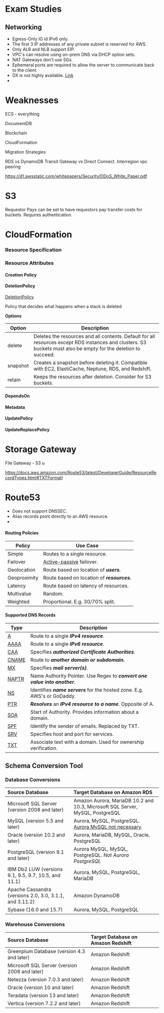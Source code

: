 # Exam Studies



## Networking

- Egress-Only IG id IPv6 only.
- The first 3 IP addresses of any private subnet is reserved for AWS.
- Only ALB and NLB support EIP.
- VPC's can resolve using on-prem DNS via DHCP option sets.
- NAT Gateways don't use SGs.
- Ephemeral ports are required to allow the server to communicate back to the client.
- DX is not highly available. [Link](https://docs.aws.amazon.com/directconnect/latest/UserGuide/getting_started.html)
- 



# Weaknesses

ECS - everything

DocumentDB

Blockchain

CloudFormation

Migration Strategies

RDS vs DynamoDB
Transit Gateway vs Direct Connect. Interregion vpc peering





https://d1.awsstatic.com/whitepapers/Security/DDoS_White_Paper.pdf

# S3

Requestor Pays can be set to have requestors pay transfer costs for buckets. Requires authentication.



# CloudFormation

### Resource Specification

### Resource Attributes

#### Creation Policy

#### DeletionPolicy

[DeletionPolicy](https://docs.aws.amazon.com/AWSCloudFormation/latest/UserGuide/aws-attribute-deletionpolicy.html)

Policy that decides what happens when a stack is deleted

**Options**

| Option   | Description                                                  |
| -------- | ------------------------------------------------------------ |
| delete   | Deletes the resources and all contents. Default for all resources except RDS instances and clusters. S3 buckets must also be empty for the deletion to succeed. |
| snapshot | Creates a snapshot before deleting it. Compatible with EC2, ElastiCache, Neptune, RDS, and Redshift. |
| retain   | Keeps the resources after deletion. Consider for S3 buckets. |

#### DependsOn

#### Metadata

#### UpdatePolicy

#### UpdateReplacePolicy

# Storage Gateway

File Gateway - S3 u

https://docs.aws.amazon.com/Route53/latest/DeveloperGuide/ResourceRecordTypes.html#TXTFormat)

# Route53

- Does not support DNSSEC.
- Alias records point directly to an AWS resource.
- 

#### Routing Policies

| Policy       | Use Case                                                     |
| ------------ | ------------------------------------------------------------ |
| Simple       | Routes to a single resource.                                 |
| Failover     | [Active-passive](https://docs.aws.amazon.com/Route53/latest/DeveloperGuide/dns-failover-types.html#dns-failover-types-active-passive) failover. |
| Geolocation  | Route based on location of ***users.***                      |
| Geoproximity | Route based on location of ***resources.***                  |
| Latency      | Route based on latency of resources.                         |
| Multivalue   | Random.                                                      |
| Weighted     | Proportional. E.g. 30/70% split.                             |

#### Supported DNS Records

| Type                                                         | Description                                                  |
| ------------------------------------------------------------ | ------------------------------------------------------------ |
| [A](https://docs.aws.amazon.com/Route53/latest/DeveloperGuide/ResourceRecordTypes.html#AFormat) | Route to a single ***IPv4 resource***.                       |
| [AAAA](https://docs.aws.amazon.com/Route53/latest/DeveloperGuide/ResourceRecordTypes.html#AAAAFormat) | Route to a single ***IPv6 resource***.                       |
| [CAA](https://docs.aws.amazon.com/Route53/latest/DeveloperGuide/ResourceRecordTypes.html#CAAFormat) | Specifies ***authorized Certificate Authorities***.          |
| [CNAME](https://docs.aws.amazon.com/Route53/latest/DeveloperGuide/ResourceRecordTypes.html#CNAMEFormat) | Route to ***another domain or subdomain.***                  |
| [MX](https://docs.aws.amazon.com/Route53/latest/DeveloperGuide/ResourceRecordTypes.html#MXFormat) | Specifies ***mail server(s)***.                              |
| [NAPTR](https://docs.aws.amazon.com/Route53/latest/DeveloperGuide/ResourceRecordTypes.html#NAPTRFormat) | Name Authority Pointer. Use Regex to ***convert one value into another***. |
| [NS](https://docs.aws.amazon.com/Route53/latest/DeveloperGuide/ResourceRecordTypes.html#NSFormat) | Identifies ***name servers*** for the hosted zone. E.g. AWS's or GoDaddy. |
| [PTR](https://docs.aws.amazon.com/Route53/latest/DeveloperGuide/ResourceRecordTypes.html#PTRFormat) | ***Resolves*** an ***IPv4 resource to a name***. Opposite of A. |
| [SOA](https://docs.aws.amazon.com/Route53/latest/DeveloperGuide/ResourceRecordTypes.html#SOAFormat) | Start of Authority. Provides information about a domain.     |
| [SPF](https://docs.aws.amazon.com/Route53/latest/DeveloperGuide/ResourceRecordTypes.html#SPFFormat) | Identify the sender of emails. Replaced by TXT.              |
| [SRV](https://docs.aws.amazon.com/Route53/latest/DeveloperGuide/ResourceRecordTypes.html#SRVFormat) | Specifies host and port for services.                        |
| [TXT](https://docs.aws.amazon.com/Route53/latest/DeveloperGuide/ResourceRecordTypes.html#TXTFormat) | Associate text with a domain. Used for ownership verification. |



## Schema Conversion Tool

### Database Conversions

| Source Database                                         | Target Database on Amazon RDS                                |
| :------------------------------------------------------ | :----------------------------------------------------------- |
| Microsoft SQL Server (version 2008 and later)           | Amazon Aurora, MariaDB 10.2 and 10.3, Microsoft SQL Server, MySQL, PostgreSQL |
| MySQL (version 5.5 and later)                           | Aurora, MySQL, PostgreSQL. [Aurora MySQL not necessary](https://docs.aws.amazon.com/AmazonRDS/latest/UserGuide/Aurora.Migrate.html). |
| Oracle (version 10.2 and later)                         | Aurora, MariaDB, MySQL, Oracle, PostgreSQL                   |
| PostgreSQL (version 9.1 and later)                      | Aurora MySQL, MySQL, PostgreSQL. *Not Aurora PostgreSQL*     |
| IBM Db2 LUW (versions 9.1, 9.5, 9.7, 10.5, and 11.1)    | Aurora, MySQL, PostgreSQL, MariaDB                           |
| Apache Cassandra (versions 2.0, 3.0, 3.1.1, and 3.11.2) | Amazon DynamoDB                                              |
| Sybase (16.0 and 15.7)                                  | Aurora, MySQL, PostgreSQL                                    |

### Warehouse Conversions

| Source Database                               | Target Database on Amazon Redshift |
| :-------------------------------------------- | :--------------------------------- |
| Greenplum Database (version 4.3 and later)    | Amazon Redshift                    |
| Microsoft SQL Server (version 2008 and later) | Amazon Redshift                    |
| Netezza (version 7.0.3 and later)             | Amazon Redshift                    |
| Oracle (version 10 and later)                 | Amazon Redshift                    |
| Teradata (version 13 and later)               | Amazon Redshift                    |
| Vertica (version 7.2.2 and later)             | Amazon Redshift                    |



